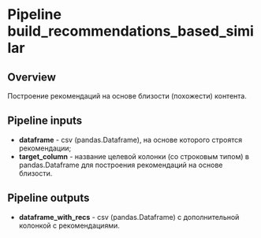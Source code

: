 # Pipeline build_recommendations_based_similar

## Overview

Построение рекомендаций на основе близости (похожести) контента.

## Pipeline inputs

- **dataframe** - csv (pandas.Dataframe), на основе которого строятся рекомендации;  
- **target_column** - название целевой колонки (со строковым типом) в pandas.Dataframe для построения рекомендаций на основе близости.

## Pipeline outputs

- **dataframe_with_recs** - csv (pandas.Dataframe) с дополнительной колонкой с рекомендациями.
